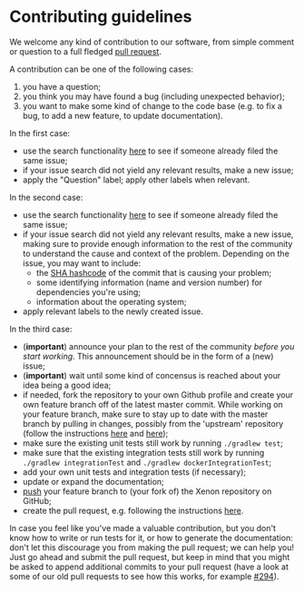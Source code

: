 # Contributing guidelines

We welcome any kind of contribution to our software, from simple comment or question to a full fledged [pull request](https://help.github.com/articles/about-pull-requests/).

A contribution can be one of the following cases:

1. you have a question;
1. you think you may have found a bug (including unexpected behavior);
1. you want to make some kind of change to the code base (e.g. to fix a bug, to add a new feature, to update documentation).

In the first case:

- use the search functionality [here](https://github.com/NLeSC/Xenon/issues) to see if someone already filed the same issue;
- if your issue search did not yield any relevant results, make a new issue;
- apply the "Question" label; apply other labels when relevant.

In the second case:

- use the search functionality [here](https://github.com/NLeSC/Xenon/issues) to see if someone already filed the same issue;
- if your issue search did not yield any relevant results, make a new issue, making sure to provide enough information to the rest of the community to understand the cause and context of the problem. Depending on the issue, you may want to include:
    - the [SHA hashcode](https://help.github.com/articles/autolinked-references-and-urls/#commit-shas) of the commit that is causing your problem;
    - some identifying information (name and version number) for dependencies you're using;
    - information about the operating system;
- apply relevant labels to the newly created issue.

In the third case:

- (**important**) announce your plan to the rest of the community _before you start working_. This announcement should be in the form of a (new) issue;
- (**important**) wait until some kind of concensus is reached about your idea being a good idea;
- if needed, fork the repository to your own Github profile and create your own feature branch off of the latest master commit. While working on your feature branch, make sure to stay up to date with the master branch by pulling in changes, possibly from the 'upstream' repository (follow the instructions [here](https://help.github.com/articles/configuring-a-remote-for-a-fork/) and [here](https://help.github.com/articles/syncing-a-fork/));
- make sure the existing unit tests still work by running ``./gradlew test``;
- make sure that the existing integration tests still work by running ``./gradlew integrationTest`` and ``./gradlew dockerIntegrationTest``;
- add your own unit tests and integration tests (if necessary);
- update or expand the documentation;
- [push](http://rogerdudler.github.io/git-guide/) your feature branch to (your fork of) the Xenon repository on GitHub;
- create the pull request, e.g. following the instructions [here](https://help.github.com/articles/creating-a-pull-request/).

In case you feel like you've made a valuable contribution, but you don't know how to write or run tests for it, or how to generate the documentation: don't let this discourage you from making the pull request; we can help you! Just go ahead and submit the pull request, but keep in mind that you might be asked to append additional commits to your pull request (have a look at some of our old pull requests to see how this works, for example [#294](https://github.com/NLeSC/Xenon/pull/294)).



